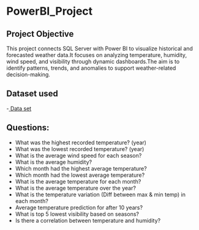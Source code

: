 # PowerBI_Project
## Project Objective
This project connects SQL Server with Power BI to visualize historical and forecasted weather data.It focuses on analyzing temperature, humidity, wind speed, and visibility through dynamic dashboards.The aim is to identify patterns, trends, and anomalies to support weather-related decision-making.

## Dataset used
-<a href="https://github.com/gomathimurthi199930/GitHub_My-projects/blob/main/WeatherHistory.csv"> Data set</a>

## Questions:
- What was the highest recorded temperature? (year)
- What was the lowest recorded temperature? (year) 
- What is the average wind speed for each season? 
- What is the average humidity?
- Which month had the highest average temperature?
- Which month had the lowest average temperature? 
- What is the average temperature for each month?
- What is the average temperature over the year?
- What is the temperature variation (Diff between max & min temp) in each month?
- Average temperature prediction for after 10 years?
- What is top 5 lowest visibility based on seasons?
- Is there a correlation between temperature and humidity?
